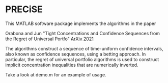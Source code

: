 # PRECiSE

This MATLAB software package implements the algorithms in the paper

Orabona and Jun
"Tight Concentrations and Confidence Sequences from the Regret of Universal Portfo"
[ArXiv 2021](https://arxiv.org/pdf/2110.14099.pdf)

The algorithms construct a sequence of time-uniform confidence intervals, also known as confidence sequences, using a betting approach.
In particular, the regret of universal portfolio algorithms is used to construct implicit concentration inequalities that are numerically inverted.

Take a look at demo.m for an example of usage.
